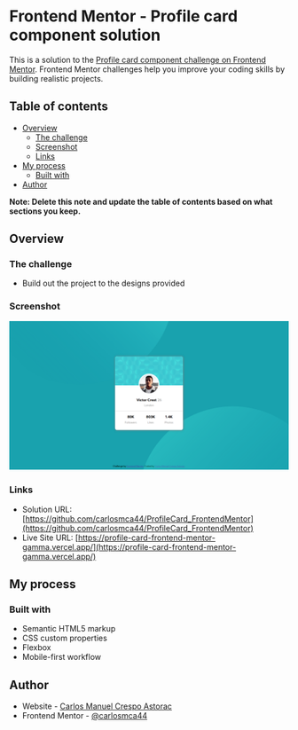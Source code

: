 # Frontend Mentor - Profile card component solution

This is a solution to the [Profile card component challenge on Frontend Mentor](https://www.frontendmentor.io/challenges/profile-card-component-cfArpWshJ). Frontend Mentor challenges help you improve your coding skills by building realistic projects. 

## Table of contents

- [Overview](#overview)
  - [The challenge](#the-challenge)
  - [Screenshot](#screenshot)
  - [Links](#links)
- [My process](#my-process)
  - [Built with](#built-with)
- [Author](#author)

**Note: Delete this note and update the table of contents based on what sections you keep.**

## Overview

### The challenge

- Build out the project to the designs provided

### Screenshot

![](./screenshot.jpg)

### Links

- Solution URL: [https://github.com/carlosmca44/ProfileCard_FrontendMentor](https://github.com/carlosmca44/ProfileCard_FrontendMentor)
- Live Site URL: [https://profile-card-frontend-mentor-gamma.vercel.app/](https://profile-card-frontend-mentor-gamma.vercel.app/)

## My process

### Built with

- Semantic HTML5 markup
- CSS custom properties
- Flexbox
- Mobile-first workflow

## Author

- Website - [Carlos Manuel Crespo Astorac](https://github.com/carlosmca44)
- Frontend Mentor - [@carlosmca44](https://www.frontendmentor.io/profile/carlosmca44)